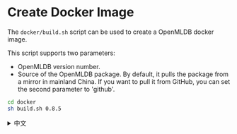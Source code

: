 # Create Docker Image

The `docker/build.sh` script can be used to create a OpenMLDB docker image. 

This script supports two parameters:
- OpenMLDB version number.
- Source of the OpenMLDB package. By default, it pulls the package from a mirror in mainland China. If you want to pull it from GitHub, you can set the second parameter to 'github'.

```bash
cd docker
sh build.sh 0.8.5
```


<details>
<summary>中文</summary>

# 制作镜像

用`docker/build.s`h脚本可以制作OpenMLDB镜像。

该脚本支持两个参数：

- 第一个参数为OpenMLDB版本号。
- 第二个参数是OpenMLDB部署包的源，默认是从中国大陆镜像地址拉取，如果要从 GitHub 拉取可以设置第二个参数为 `github`

```bash
cd docker
sh build.sh 0.8.5
```
</details>
